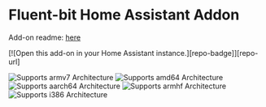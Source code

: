 # Fluent-bit Home Assistant Addon 

Add-on readme: [here](https://github.com/rolll13/fluentbit-opensearch/blob/main/README.md)

[![Open this add-on in your Home Assistant instance.][repo-badge]][repo-url]

![Supports armv7 Architecture][armv7-shield]
![Supports amd64 Architecture][amd64-shield]
![Supports aarch64 Architecture][aarch64-shield]
![Supports armhf Architecture][armhf-shield]
![Supports i386 Architecture][i386-shield]

[armv7-shield]: https://img.shields.io/badge/armv7-no-red.svg
[amd64-shield]: https://img.shields.io/badge/amd64-no-red.svg
[aarch64-shield]: https://raster.shields.io/badge/aarch64-yes-green.png
[armhf-shield]: https://img.shields.io/badge/armhf-no-red.svg
[i386-shield]: https://img.shields.io/badge/i386-no-red.svg